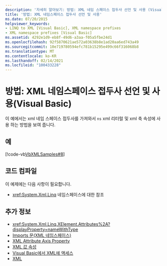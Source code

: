 ```yaml
---
description: '자세히 알아보기: 방법: XML 네임 스페이스 접두사 선언 및 사용 (Visual Basic)'
title: '방법: XML 네임스페이스 접두사 선언 및 사용'
ms.date: 07/20/2015
helpviewer_keywords:
- LINQ to XML [Visual Basic], XML namespace prefixes
- XML namespace prefixes [Visual Basic]
ms.assetid: 4292e1d9-eb8f-49d6-a3aa-f05a5fbe24d1
ms.openlocfilehash: 92f5870621ae572a03638b8e1ad20aa6ed743a49
ms.sourcegitcommit: 10e719780594efc781b15295e499c66f316068b8
ms.translationtype: MT
ms.contentlocale: ko-KR
ms.lasthandoff: 02/14/2021
ms.locfileid: "100433228"
---
```

# <a name="how-to-declare-and-use-xml-namespace-prefixes-visual-basic"></a>방법: XML 네임스페이스 접두사 선언 및 사용(Visual Basic)

이 예에서는 xml 네임 스페이스 접두사를 가져와서 `ns` xml 리터럴 및 xml 축 속성에 사용 하는 방법을 보여 줍니다.  
  
## <a name="example"></a>예  

 [!code-vb[VbXMLSamples#8](~/samples/snippets/visualbasic/VS_Snippets_VBCSharp/VbXMLSamples/VB/XMLSamples3.vb#8)]  
  
## <a name="compile-the-code"></a>코드 컴파일  

 이 예제에는 다음 사항이 필요합니다.  
  
- <xref:System.Xml.Linq> 네임스페이스에 대한 참조  
  
## <a name="see-also"></a>추가 정보

- <xref:System.Xml.Linq.XElement.Attributes%2A?displayProperty=nameWithType>
- [Imports 문(XML 네임스페이스)](../../../language-reference/statements/imports-statement-xml-namespace.md)
- [XML Attribute Axis Property](../../../language-reference/xml-axis/xml-attribute-axis-property.md)
- [XML 값 속성](../../../language-reference/xml-axis/xml-value-property.md)
- [Visual Basic에서 XML에 액세스](accessing-xml.md)
- [XML](index.md)
